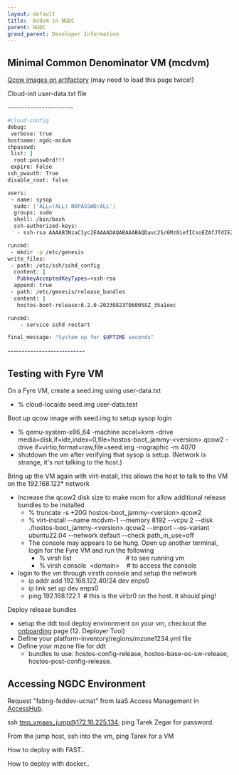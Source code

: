 ```yaml
---
layout: default
title:  mcdvm in NGDC 
parent: NGDC
grand_parent: Developer Information
---
```

## **Minimal Common Denominator VM (mcdvm)**

[Qcow images on artifactory](https://na-public.artifactory.swg-devops.com/ui/native/wcp-genctl-sandbox-generic-local/cloudlab/hostos/canonical-images/) (may need to load this page twice!)

Cloud\-init user\-data.txt file

\-\-\-\-\-\-\-\-\-\-\-\-\-\-\-\-\-\-\-\-\-\-\-


```bash
#cloud-config
debug:
 verbose: true
hostname: ngdc-mcdvm
chpasswd:
 list: |
  root:passw0rd!!!
 expire: False
ssh_pwauth: True
disable_root: false

users:
 - name: sysop
  sudo: ['ALL=(ALL) NOPASSWD:ALL']
  groups: sudo
  shell: /bin/bash
  ssh-authorized-keys:
   - ssh-rsa AAAAB3NzaC1yc2EAAAADAQABAAABAQDavc2S/6Mz0iefICsoEZAfJTdIEZ3Ga1vO5djq8AHWidTZXB6LFyd1lKnvbjjxsF1Av1KGOe+iL58JTo1ND6zEJdNXK4IquJO5PNnMrkRKOpupKu95WHYOQWIRX8MZ/SvH/snkrexYT02qjMeLGMfvCepVP8p899TWi2sLl/HrGuUleWObvFy/u1+mYB+G6mGm4a1nmkbxWdanzq9qzSgeLf/di4hdr5P+meOdHAyexS/1fzrqvphJAeRqVCcK/WbYxGeUvMvKZfM0qgiTA8FSH9vQw2YA2CXUvBy6RD2A9VNrDlliLNt5W5ZTTw1UMgyNyaAO2362Zedr09kOs7GN

runcmd:
 - mkdir -p /etc/genesis
write_files:
 - path: /etc/ssh/sshd_config
  content: |
   PubkeyAcceptedKeyTypes=+ssh-rsa
  append: true
 - path: /etc/genesis/release_bundles
  content: |
   hostos-boot-release:6.2.0-20230823T060058Z_35a1eec

runcmd:
    - service sshd restart

final_message: "System up for $UPTIME seconds"
```
\-\-\-\-\-\-\-\-\-\-\-\-\-\-\-\-\-\-\-\-\-\-\-\-\-\-\-

## **Testing with Fyre VM**

On a Fyre VM, create a seed.img using user\-data.txt

* % cloud\-localds seed.img user\-data.test

Boot up qcow image with seed.img to setup sysop login

* % qemu\-system\-x86\_64 \-machine accel\=kvm \-drive media\=disk,if\=ide,index\=0,file\=hostos\-boot\_jammy\-\<version\>.qcow2 \-drive if\=virtio,format\=raw,file\=seed.img \-nographic \-m 4070
* shutdown the vm after verifying that sysop is setup. (Network is strange, it's not talking to the host.)

Bring up the VM again with virt\-install, this allows the host to talk to the VM on the 192\.168\.122\* network

* Increase the qcow2 disk size to make room for allow additional release bundles to be installed
	+ % truncate \-s \+20G hostos\-boot\_jammy\-\<version\>.qcow2
	+ % virt\-install \-\-name mcdvm\-1 \-\-memory 8192 \-\-vcpu 2 \-\-disk ./hostos\-boot\_jammy\-\<version\>.qcow2 \-\-import \-\-os\-variant ubuntu22\.04 \-\-network default \-\-check path\_in\_use\=off
	+ The console may appears to be hung. Open up another terminal, login for the Fyre VM and run the following
		- % virsh list                               \# to see running vm
		- % virsh console  \<domain\>    \# to access the console
* login to the vm through virsth console and setup the network
	+ ip addr add 192\.168\.122\.40/24 dev enps0
	+ ip link set up dev enps0
	+ ping 192\.168\.122\.1  \# this is the virbr0 on the host. it should ping!

Deploy release bundles

* setup the ddt tool deploy environment on your vm, checkout the [onboarding](https://confluence.swg.usma.ibm.com:8445/display/HCP/Onboarding) page (12\. Deployer Tool)
* Define your platform\-inventory/regions/mzone1234\.yml file
* Define your mzone file for ddt
	+ bundles to use: hostos\-config\-release, hostos\-base\-os\-sw\-release, hostos\-post\-config\-release.

## **Accessing NGDC Environment**

Request "fabng\-feddev\-ucnat" from IaaS Access Management in [AccessHub](https://ibm.idaccesshub.com/ECMv6/request/manageRequest).

ssh [tmp\_vmaas\_jump@172\.16\.225\.134](mailto:tmp_vmaas_jump@172.16.225.134); ping Tarek Zegar for password.

From the jump host, ssh into the vm, ping Tarek for a VM

How to deploy with FAST..

How to deploy with docker..


 



